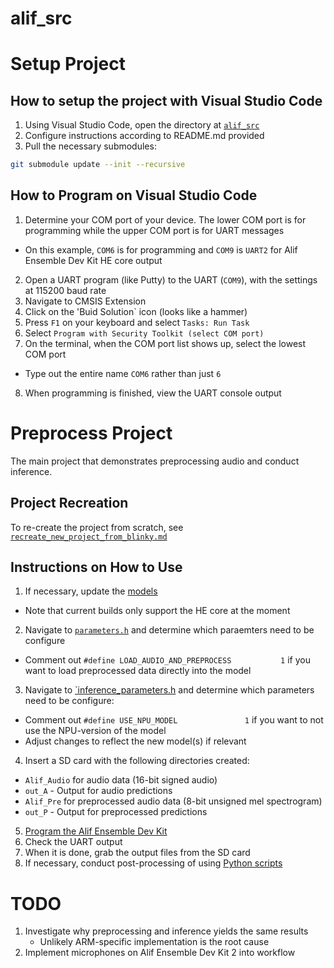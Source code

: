 # alif_src

# Setup Project

## How to setup the project with Visual Studio Code

1. Using Visual Studio Code, open the directory at [`alif_src`](alif_src)
2. Configure instructions according to README.md provided
3. Pull the necessary submodules:
```bash
git submodule update --init --recursive
```

## How to Program on Visual Studio Code

1. Determine your COM port of your device. The lower COM port is for programming while the upper COM port is for UART messages
- On this example, `COM6` is for programming and `COM9` is `UART2` for Alif Ensemble Dev Kit HE core output
2. Open a UART program (like Putty) to the UART (`COM9`), with the settings at 115200 baud rate 
3. Navigate to CMSIS Extension
4. Click on the 'Buid Solution` icon (looks like a hammer)
5. Press `F1` on your keyboard and select `Tasks: Run Task`
6. Select `Program with Security Toolkit (select COM port)`
7. On the terminal, when the COM port list shows up, select the lowest COM port
- Type out the entire name `COM6` rather than just `6`
8. When programming is finished, view the UART console output


# Preprocess Project

The main project that demonstrates preprocessing audio and conduct inference.

## Project Recreation

To re-create the project from scratch, see [`recreate_new_project_from_blinky.md`](docs/recreate_new_project_from_blinky.md)

## Instructions on How to Use

1. If necessary, update the [models](/models/)
- Note that current builds only support the HE core at the moment
2. Navigate to [`parameters.h`](/preprocess/parameters.h) and determine which paraemters need to be configure
- Comment out `#define LOAD_AUDIO_AND_PREPROCESS           1` if you want to load preprocessed data directly into the model
3. Navigate to [`inference_parameters.h](/libs/inference/inference_definitions.h) and determine which parameters need to be configure:
- Comment out `#define USE_NPU_MODEL               1` if you want to not use the NPU-version of the model
- Adjust changes to reflect the new model(s) if relevant
4. Insert a SD card with the following directories created:
- `Alif_Audio` for audio data (16-bit signed audio)
- `out_A` - Output for audio predictions
- `Alif_Pre` for preprocessed audio data (8-bit unsigned mel spectrogram)
- `out_P` - Output for preprocessed predictions
5. [Program the Alif Ensemble Dev Kit](#how-to-program-on-visual-studio-code)
6. Check the UART output
7. When it is done, grab the output files from the SD card
8. If necessary, conduct post-processing of using [Python scripts](../python_src/README.md)


# TODO

1. Investigate why preprocessing and inference yields the same results
    - Unlikely ARM-specific implementation is the root cause
2. Implement microphones on Alif Ensemble Dev Kit 2 into workflow
